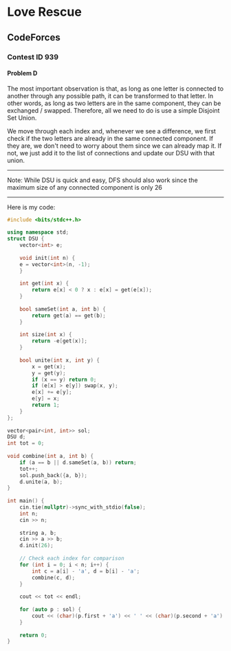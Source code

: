   
# Love Rescue
  
## CodeForces
  
### Contest ID 939
  
#### Problem D
  
The most important observation is that, as long as one letter is connected to another through any possible path, it can be transformed to that letter. In other words, as long as two letters are in the same component, they can be exchanged / swapped. Therefore, all we need to do is use a simple Disjoint Set Union.
  
We move through each index and, whenever we see a difference, we first check if the two letters are already in the same connected component. If they are, we don't need to worry about them since we can already map it. If not, we just add it to the list of connections and update our DSU with that union.
  
---
  
Note: While DSU is quick and easy, DFS should also work since the maximum size of any connected component is only 26
  
---
  
Here is my code:

```cpp
#include <bits/stdc++.h>
  
using namespace std;
struct DSU {
    vector<int> e;
  
    void init(int n) {
    e = vector<int>(n, -1);
    }
  
    int get(int x) {
        return e[x] < 0 ? x : e[x] = get(e[x]);
    }
  
    bool sameSet(int a, int b) {
        return get(a) == get(b);
    }
  
    int size(int x) {
        return -e[get(x)];
    }
  
    bool unite(int x, int y) {
        x = get(x);
        y = get(y);
        if (x == y) return 0;
        if (e[x] > e[y]) swap(x, y);
        e[x] += e[y];
        e[y] = x;
        return 1;
    }
};
  
vector<pair<int, int>> sol;
DSU d;
int tot = 0;
  
void combine(int a, int b) {
    if (a == b || d.sameSet(a, b)) return;
    tot++;
    sol.push_back({a, b});
    d.unite(a, b);
}
  
int main() {
    cin.tie(nullptr)->sync_with_stdio(false);
    int n;
    cin >> n;
  
    string a, b;
    cin >> a >> b;
    d.init(26);
  
    // Check each index for comparison
    for (int i = 0; i < n; i++) {
        int c = a[i] - 'a', d = b[i] - 'a';
        combine(c, d);
    }
  
    cout << tot << endl;
  
    for (auto p : sol) {
        cout << (char)(p.first + 'a') << ' ' << (char)(p.second + 'a') << endl;
    }
  
    return 0;
}
  
```  
  